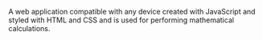 A web application  compatible with any device created with JavaScript and styled with HTML and CSS and is used for performing mathematical calculations.

